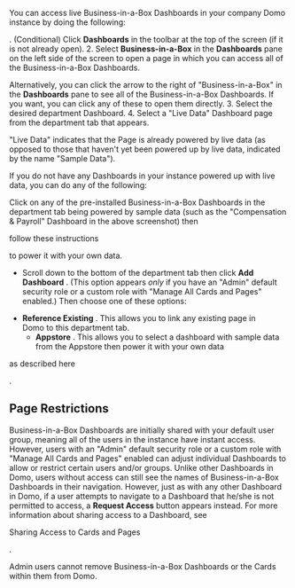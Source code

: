 

You can access live Business-in-a-Box Dashboards in your company Domo instance by doing the following:

. (Conditional) Click
 **Dashboards**
 in the toolbar at the top of the screen (if it is not already open).
2. Select
 **Business-in-a-Box**
 in the
 **Dashboards**
 pane on the left side of the screen to open a page in which you can access all of the Business-in-a-Box Dashboards.

Alternatively, you can click the arrow to the right of "Business-in-a-Box" in the
 **Dashboards**
 pane to see all of the Business-in-a-Box Dashboards. If you want, you can click any of these to open them directly.
3. Select the desired department Dashboard.
4. Select a "Live Data" Dashboard page from the department tab that appears.


 "Live Data" indicates that the Page is already powered by live data (as opposed to those that haven't yet been powered up by live data, indicated by the name "Sample Data").

If you do not have any Dashboards in your instance powered up with live data, you can do any of the following:

 Click on any of the pre-installed Business-in-a-Box Dashboards in the department tab being powered by sample data (such as the "Compensation & Payroll" Dashboard in the above screenshot) then

follow these instructions

to power it with your own data.
* Scroll down to the bottom of the department tab then click
 **Add Dashboard**
 . (This option appears
 *only*
 if you have an "Admin" default security role or a custom role with "Manage All Cards and Pages" enabled.) Then choose one of these options:

+ **Reference Existing**
	 . This allows you to link any existing page in Domo to this department tab.
	+ **Appstore**
	 . This allows you to select a dashboard with sample data from the Appstore then power it with your own data

 as described here

 .

Page Restrictions
-------------------

Business-in-a-Box Dashboards are initially shared with your default user group, meaning all of the users in the instance have instant access. However, users with an "Admin" default security role or a custom role with "Manage All Cards and Pages" enabled can adjust individual Dashboards to allow or restrict certain users and/or groups. Unlike other Dashboards in Domo, users without access can still see the names of Business-in-a-Box Dashboards in their navigation. However, just as with any other Dashboard in Domo, if a user attempts to navigate to a Dashboard that he/she is not permitted to access, a
 **Request Access**
 button appears instead. For more information about sharing access to a Dashboard, see

Sharing Access to Cards and Pages

.


 Admin users cannot remove Business-in-a-Box Dashboards or the Cards within them from Domo.

